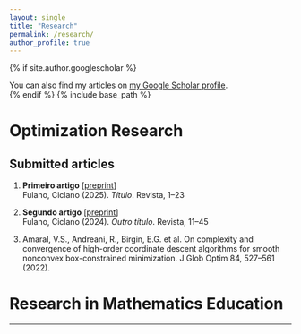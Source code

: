 ```yaml
---
layout: single
title: "Research"
permalink: /research/
author_profile: true
---
```

{% if site.author.googlescholar %}
  <div class="wordwrap">You can also find my articles on <a href="{{site.author.googlescholar}}">my Google Scholar profile</a>.</div>
{% endif %}
{% include base_path %}

# Optimization Research
## Submitted articles

1. **Primeiro artigo** [<a href="#">preprint</a>]  
   Fulano, Ciclano (2025). *Título*. Revista, 1–23

1. **Segundo artigo** [<a href="#">preprint</a>]  
   Fulano, Ciclano (2024). *Outro título*. Revista, 11–45

1. Amaral, V.S., Andreani, R., Birgin, E.G. et al. On complexity and convergence of high-order coordinate descent algorithms for smooth nonconvex box-constrained minimization. J Glob Optim 84, 527–561 (2022). 


# Research in Mathematics Education
---
